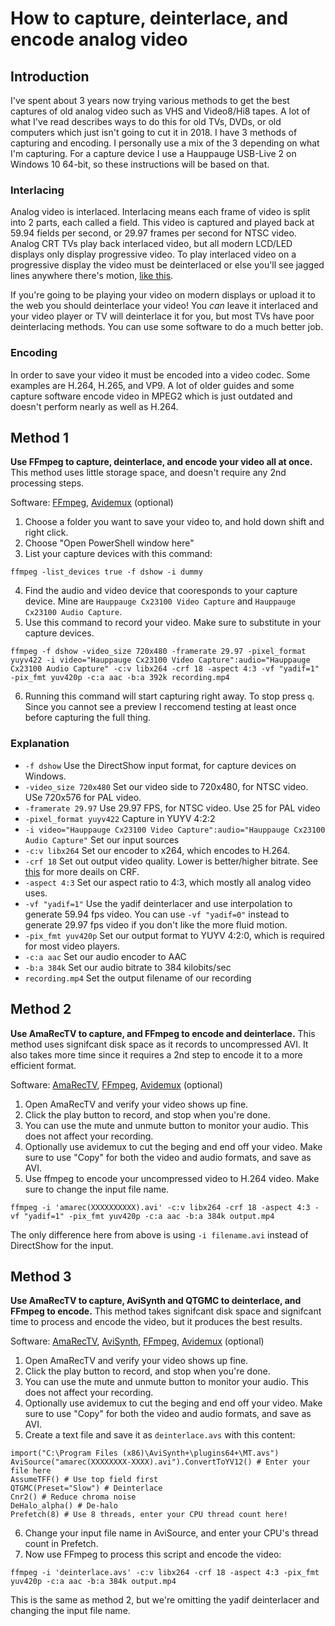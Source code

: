 # How to capture, deinterlace, and encode analog video

## Introduction
I've spent about 3 years now trying various methods to get the best captures of old analog video such as VHS and Video8/Hi8 tapes. A lot of what I've read describes ways to do this for old TVs, DVDs, or old computers which just isn't going to cut it in 2018.
I have 3 methods of capturing and encoding. I personally use a mix of the 3 depending on what I'm capturing.
For a capture device I use a Hauppauge USB-Live 2 on Windows 10 64-bit, so these instructions will be based on that.

### Interlacing
Analog video is interlaced. Interlacing means each frame of video is split into 2 parts, each called a field. This video is captured and played back at 59.94 fields per second, or 29.97 frames per second for NTSC video. Analog CRT TVs play back interlaced video, but all modern LCD/LED displays only display progressive video. To play interlaced video on a progressive display the video must be deinterlaced or else you'll see jagged lines anywhere there's motion, [like this](https://upload.wikimedia.org/wikipedia/commons/1/19/Interlaced_video_frame_%28car_wheel%29.jpg).

If you're going to be playing your video on modern displays or upload it to the web you should deinterlace your video! You *can* leave it interlaced and your video player or TV will deinterlace it for you, but most TVs have poor deinterlacing methods. You can use some software to do a much better job.

### Encoding
In order to save your video it must be encoded into a video codec. Some examples are H.264, H.265, and VP9. A lot of older guides and some capture software encode video in MPEG2 which is just outdated and doesn't perform nearly as well as H.264.

## Method 1

**Use FFmpeg to capture, deinterlace, and encode your video all at once.**
This method uses little storage space, and doesn't require any 2nd processing steps.

Software: [FFmpeg](SOFTWARE.md#ffmpeg), [Avidemux](SOFTWARE.md#avidemux) (optional)

1. Choose a folder you want to save your video to, and hold down shift and right click.
2. Choose "Open PowerShell window here"
3. List your capture devices with this command:
```
ffmpeg -list_devices true -f dshow -i dummy
```
4. Find the audio and video device that cooresponds to your capture device. Mine are `Hauppauge Cx23100 Video Capture` and `Hauppauge Cx23100 Audio Capture`.
5. Use this command to record your video. Make sure to substitute in your capture devices.
```
ffmpeg -f dshow -video_size 720x480 -framerate 29.97 -pixel_format yuyv422 -i video="Hauppauge Cx23100 Video Capture":audio="Hauppauge Cx23100 Audio Capture" -c:v libx264 -crf 18 -aspect 4:3 -vf "yadif=1" -pix_fmt yuv420p -c:a aac -b:a 392k recording.mp4
```
6. Running this command will start capturing right away. To stop press `q`. Since you cannot see a preview I reccomend testing at least once before capturing the full thing.
### Explanation
- `-f dshow` Use the DirectShow input format, for capture devices on Windows.
- `-video_size 720x480` Set our video side to 720x480, for NTSC video. USe 720x576 for PAL video.
- `-framerate 29.97` Use 29.97 FPS, for NTSC video. Use 25 for PAL video
- `-pixel_format yuyv422` Capture in YUYV 4:2:2
- `-i video="Hauppauge Cx23100 Video Capture":audio="Hauppauge Cx23100 Audio Capture"` Set our input sources
- `-c:v libx264` Set our encoder to x264, which encodes to H.264.
- `-crf 18` Set out output video quality. Lower is better/higher bitrate. See [this](https://slhck.info/video/2017/02/24/crf-guide.html) for more deails on CRF.
- `-aspect 4:3` Set our aspect ratio to 4:3, which mostly all analog video uses.
- `-vf "yadif=1"` Use the yadif deinterlacer and use interpolation to generate 59.94 fps video. You can use `-vf "yadif=0"` instead to generate 29.97 fps video if you don't like the more fluid motion.
- `-pix_fmt yuv420p` Set our output format to YUYV 4:2:0, which is required for most video players.
- `-c:a aac` Set our audio encoder to AAC
- `-b:a 384k` Set our audio bitrate to 384 kilobits/sec
- `recording.mp4` Set the output filename of our recording


## Method 2
**Use AmaRecTV to capture, and FFmpeg to encode and deinterlace.**
This method uses signifcant disk space as it records to uncompressed AVI. It also takes more time since it requires a 2nd step to encode it to a more efficient format.

Software: [AmaRecTV](SOFTWARE.md#amarectv-and-huffyuv), [FFmpeg](SOFTWARE.md#ffmpeg), [Avidemux](SOFTWARE.md#avidemux) (optional)

1. Open AmaRecTV and verify your video shows up fine.
2. Click the play button to record, and stop when you're done.
3. You can use the mute and unmute button to monitor your audio. This does not affect your recording.
4. Optionally use avidemux to cut the beging and end off your video. Make sure to use "Copy" for both the video and audio formats, and save as AVI.
5. Use ffmpeg to encode your uncompressed video to H.264 video. Make sure to change the input file name.
```
ffmpeg -i 'amarec(XXXXXXXXXX).avi' -c:v libx264 -crf 18 -aspect 4:3 -vf "yadif=1" -pix_fmt yuv420p -c:a aac -b:a 384k output.mp4
```
The only difference here from above is using `-i filename.avi` instead of DirectShow for the input.

## Method 3
**Use AmaRecTV to capture, AviSynth and QTGMC to deinterlace, and FFmpeg to encode.**
This method takes signifcant disk space and signifcant time to process and encode the video, but it produces the best results.

Software: [AmaRecTV](SOFTWARE.md#amarectv-and-huffyuv), [AviSynth](SOFTWARE.md#avisynth-and-qtgmc), [FFmpeg](SOFTWARE.md#ffmpeg), [Avidemux](SOFTWARE.md#avidemux) (optional)

1. Open AmaRecTV and verify your video shows up fine.
2. Click the play button to record, and stop when you're done.
3. You can use the mute and unmute button to monitor your audio. This does not affect your recording.
4. Optionally use avidemux to cut the beging and end off your video. Make sure to use "Copy" for both the video and audio formats, and save as AVI.
5. Create a text file and save it as `deinterlace.avs` with this content:
```
import("C:\Program Files (x86)\AviSynth+\plugins64+\MT.avs")
AviSource("amarec(XXXXXXXX-XXXX).avi").ConvertToYV12() # Enter your file here
AssumeTFF() # Use top field first
QTGMC(Preset="Slow") # Deinterlace
Cnr2() # Reduce chroma noise
DeHalo_alpha() # De-halo
Prefetch(8) # Use 8 threads, enter your CPU thread count here!
```
6. Change your input file name in AviSource, and enter your CPU's thread count in Prefetch.
7. Now use FFmpeg to process this script and encode the video:
```
ffmpeg -i 'deinterlace.avs' -c:v libx264 -crf 18 -aspect 4:3 -pix_fmt yuv420p -c:a aac -b:a 384k output.mp4
```
This is the same as method 2, but we're omitting the yadif deinterlacer and changing the input file name.
